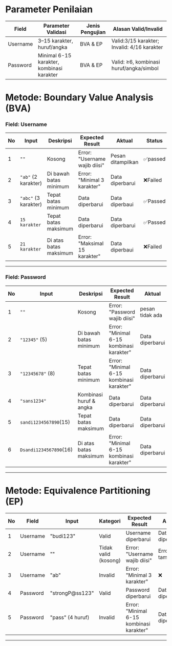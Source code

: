 # Parameter Penilaian 
| Field     | Parameter Validasi                     | Jenis Pengujian | Alasan Valid/Invalid                              |
| --------- | -------------------------------------- | --------------- | ------------------------------------------------- |
| Username  | 3–15 karakter, huruf/angka             | BVA & EP        | Valid:3/15 karakter; Invalid: 4/16 karakter      |
| Password  | Minimal 6-15 karakter, kombinasi karakter | BVA & EP        | Valid: ≥6, kombinasi huruf/angka/simbol           |


#  Metode: Boundary Value Analysis (BVA)

### Field: Username 
| No | Input                | Deskripsi                | Expected Result                 | Aktual                     | Status |
| -- | -------------------- | ---------------------- | ------------------------------- | ------------------------- |----|
| 1  | `""`                 | Kosong                 |  Error: "Username wajib diisi" | Pesan ditampilkan |     ✅passed                    |
| 2  | `"ab"` (2 karakter)  | Di bawah batas minimum |  Error: "Minimal 3 karakter"   | Data diperbarui  |❌Failed |
| 3  | `"abc"` (3 karakter) | Tepat batas minimum    |  Data diperbarui               |  Data diperbaui   | ✅Passed
| 4  | `15 karakter`        | Tepat batas maksimum   |  Data diperbarui                         | Data diperbarui|✅Passed                        |
| 5  | `21 karakter`        | Di atas batas maksimum |  Error: "Maksimal 15 karakter" |  Data diperbaui |❌Failed|

---

### Field: Password 
| No | Input            | Deskripsi                  | Expected Result                 | Aktual                    | Status |
| -- | ---------------- | ----------------------- | ------------------------------- | ------------------------- |----|
| 1  | `""`             | Kosong                  |  Error: "Password wajib diisi" | pesan tidak ada          | ❌Failed              |
| 2  | `"12345"` (5)  | Di bawah batas minimum  |  Error: "Minimal 6-15 kombinasi karakter"   | Data diperbarui |❌Failed |
| 3  | `"12345678"` (8) | Tepat batas minimum     | Error: "Minimal 6-15 kombinasi karakter"                         | Data diperbarui     |❌Failed                    |
| 4  | `"sans1234"`     | Kombinasi huruf & angka | Data diperbarui                          | Data diperbarui    |✅Passed                         |
| 5  | `sandi1234567890`(15)    | Tepat batas maksimum    | Data diperbarui                           | Data diperbarui   | ✅Passed                         |
| 6  | `Dsandi1234567890`(16)    | Di atas batas maksimum  | Error: "Minimal 6-15 kombinasi karakter" | Data diperbarui   | ❌Failed                        |


---

#  Metode: Equivalence Partitioning (EP)

| No | Field    | Input            | Kategori                         | Expected Result                 | Aktual                    | Status |
| -- | -------- | ---------------- | -------------------------------- | ------------------------------- | ----- |----|
| 1  | Username | "budi123"        | Valid                            |  Username diperbarui           | Data diperbarui     |✅Passed|
| 2  | Username | ""               | Tidak valid (kosong)             |  Error: "Username wajib diisi" | Error tampil     |✅Passed|
| 3  | Username | "ab"             | Invalid |  Error: "Minimal 3 karakter"   | ❌     |Data diperbarui |❌Failed |
| 4  | Password | "strongP\@ss123" | Valid                            |  Password diperbarui           | Data diperbarui     |✅Passed|
| 5  | Password | "pass" (4 huruf) | Invalid     |  Error: "Minimal 6-15 kombinasi karakter"   |Data diperbarui     |❌Failed |



---



